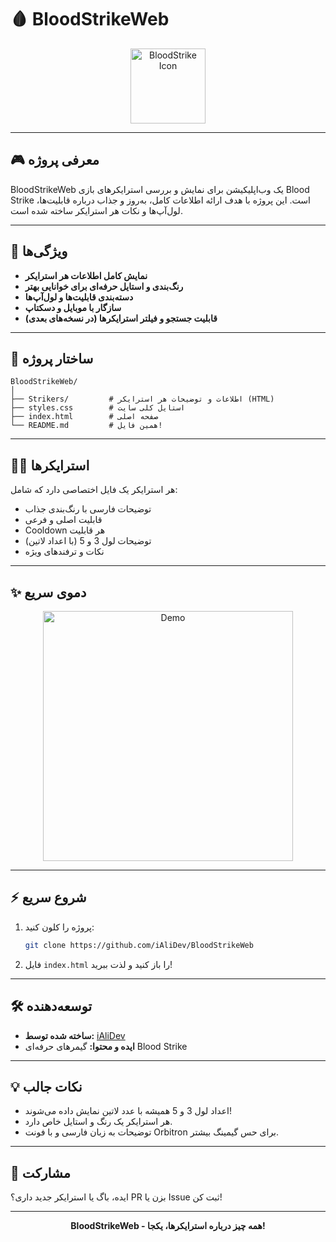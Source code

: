 # 🩸 BloodStrikeWeb

<div align="center">
  <img src="https://cdn-icons-png.flaticon.com/512/3135/3135715.png" width="120" alt="BloodStrike Icon" />
</div>

---

## 🎮 معرفی پروژه

BloodStrikeWeb یک وب‌اپلیکیشن برای نمایش و بررسی استرایکرهای بازی Blood Strike است. این پروژه با هدف ارائه اطلاعات کامل، به‌روز و جذاب درباره قابلیت‌ها، لول‌آپ‌ها و نکات هر استرایکر ساخته شده است.

---

## 🚀 ویژگی‌ها

- **نمایش کامل اطلاعات هر استرایکر**
- **رنگ‌بندی و استایل حرفه‌ای برای خوانایی بهتر**
- **دسته‌بندی قابلیت‌ها و لول‌آپ‌ها**
- **سازگار با موبایل و دسکتاپ**
- **قابلیت جستجو و فیلتر استرایکرها (در نسخه‌های بعدی)**

---

## 🧩 ساختار پروژه

```
BloodStrikeWeb/
│
├── Strikers/         # اطلاعات و توضیحات هر استرایکر (HTML)
├── styles.css        # استایل کلی سایت
├── index.html        # صفحه اصلی
└── README.md         # همین فایل!
```

---

## 🦸‍♂️ استرایکرها

هر استرایکر یک فایل اختصاصی دارد که شامل:
- توضیحات فارسی با رنگ‌بندی جذاب
- قابلیت اصلی و فرعی
- Cooldown هر قابلیت
- توضیحات لول 3 و 5 (با اعداد لاتین)
- نکات و ترفندهای ویژه

---

## ✨ دموی سریع

<div align="center">
  <img src="https://media.giphy.com/media/YYW0hHizzIOrlhimPG/giphy.gif?cid=ecf05e47vwwf6vo4j0o5kgveji1nwjkfgewrv9d0zymfd7oa&ep=v1_gifs_related&rid=giphy.gif&ct=g" width="400" alt="Demo" />
</div>

---

## ⚡ شروع سریع

1. پروژه را کلون کنید:
   ```bash
   git clone https://github.com/iAliDev/BloodStrikeWeb
   ```
2. فایل `index.html` را باز کنید و لذت ببرید!

---

## 🛠 توسعه‌دهنده

- **ساخته شده توسط:** [iAliDev](https://github.com/iAliDev)
- **ایده و محتوا:** گیمرهای حرفه‌ای Blood Strike

---

## 💡 نکات جالب

- اعداد لول 3 و 5 همیشه با عدد لاتین نمایش داده می‌شوند!
- هر استرایکر یک رنگ و استایل خاص دارد.
- توضیحات به زبان فارسی و با فونت Orbitron برای حس گیمینگ بیشتر.

---

## 📢 مشارکت

ایده، باگ یا استرایکر جدید داری؟ PR بزن یا Issue ثبت کن!

---

<div align="center">
  <b>BloodStrikeWeb - همه چیز درباره استرایکرها، یکجا!</b>
</div>

